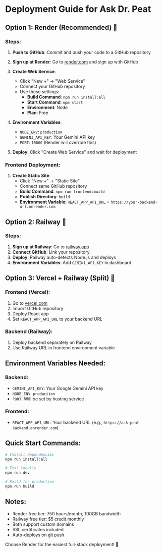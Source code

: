 # Deployment Guide for Ask Dr. Peat

## Option 1: Render (Recommended) 🚀

### Steps:
1. **Push to GitHub**: Commit and push your code to a GitHub repository
2. **Sign up at Render**: Go to [render.com](https://render.com) and sign up with GitHub
3. **Create Web Service**: 
   - Click "New +" → "Web Service"
   - Connect your GitHub repository
   - Use these settings:
     - **Build Command**: `npm run install:all`
     - **Start Command**: `npm start`
     - **Environment**: Node
     - **Plan**: Free

4. **Environment Variables**:
   - `NODE_ENV`: `production`
   - `GEMINI_API_KEY`: Your Gemini API key
   - `PORT`: `10000` (Render will override this)

5. **Deploy**: Click "Create Web Service" and wait for deployment

### Frontend Deployment:
1. **Create Static Site**: 
   - Click "New +" → "Static Site"
   - Connect same GitHub repository
   - **Build Command**: `npm run frontend:build`
   - **Publish Directory**: `build`
   - **Environment Variable**: `REACT_APP_API_URL` = `https://your-backend-url.onrender.com`

## Option 2: Railway 🚂

### Steps:
1. **Sign up at Railway**: Go to [railway.app](https://railway.app)
2. **Connect GitHub**: Link your repository
3. **Deploy**: Railway auto-detects Node.js and deploys
4. **Environment Variables**: Add `GEMINI_API_KEY` in dashboard

## Option 3: Vercel + Railway (Split) 🔄

### Frontend (Vercel):
1. Go to [vercel.com](https://vercel.com)
2. Import GitHub repository
3. Deploy React app
4. Set `REACT_APP_API_URL` to your backend URL

### Backend (Railway):
1. Deploy backend separately on Railway
2. Use Railway URL in frontend environment variable

## Environment Variables Needed:

### Backend:
- `GEMINI_API_KEY`: Your Google Gemini API key
- `NODE_ENV`: `production`
- `PORT`: Will be set by hosting service

### Frontend:
- `REACT_APP_API_URL`: Your backend URL (e.g., `https://ask-peat-backend.onrender.com`)

## Quick Start Commands:

```bash
# Install dependencies
npm run install:all

# Test locally
npm run dev

# Build for production
npm run build
```

## Notes:
- Render free tier: 750 hours/month, 100GB bandwidth
- Railway free tier: $5 credit monthly
- Both support custom domains
- SSL certificates included
- Auto-deploys on git push

Choose Render for the easiest full-stack deployment! 🎉
